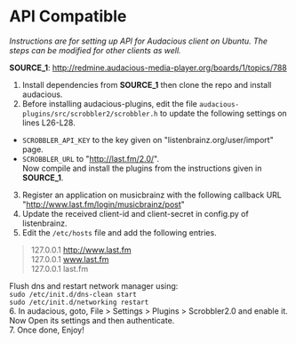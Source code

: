 # API Compatible

*Instructions are for setting up API for Audacious client on Ubuntu. The steps can be modified for other clients as well.*

**SOURCE_1**: http://redmine.audacious-media-player.org/boards/1/topics/788

1. Install dependencies from **SOURCE_1** then clone the repo and install audacious.
2. Before installing audacious-plugins, edit the file `audacious-plugins/src/scrobbler2/scrobbler.h` to update the following settings on lines L26-L28.  
  - `SCROBBLER_API_KEY` to the key given on "listenbrainz.org/user/import" page.
  - `SCROBBLER_URL` to "http://last.fm/2.0/".  
  Now compile and install the plugins from the instructions given in **SOURCE_1**.
3. Register an application on musicbrainz with the following callback URL "http://www.last.fm/login/musicbrainz/post"
4. Update the received client-id and client-secret in config.py of listenbrainz.
5. Edit the `/etc/hosts` file and add the following entries.

  > 127.0.0.1 http://www.last.fm  
  > 127.0.0.1 www.last.fm  
  > 127.0.0.1 last.fm  

  Flush dns and restart network manager using:  
  `sudo /etc/init.d/dns-clean start`  
  `sudo /etc/init.d/networking restart`  
6. In audacious, goto, File > Settings > Plugins > Scrobbler2.0 and enable it. Now Open its settings and then authenticate.  
7. Once done, Enjoy!
